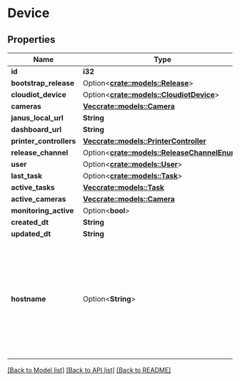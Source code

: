 # Device

## Properties

Name | Type | Description | Notes
------------ | ------------- | ------------- | -------------
**id** | **i32** |  | [readonly]
**bootstrap_release** | Option<[**crate::models::Release**](Release.md)> |  | [readonly]
**cloudiot_device** | Option<[**crate::models::CloudiotDevice**](CloudiotDevice.md)> |  | [readonly]
**cameras** | [**Vec<crate::models::Camera>**](Camera.md) |  | [readonly]
**janus_local_url** | **String** |  | [readonly]
**dashboard_url** | **String** |  | [readonly]
**printer_controllers** | [**Vec<crate::models::PrinterController>**](PrinterController.md) |  | [readonly]
**release_channel** | Option<[**crate::models::ReleaseChannelEnum**](ReleaseChannelEnum.md)> |  | [optional]
**user** | Option<[**crate::models::User**](User.md)> |  | [readonly]
**last_task** | Option<[**crate::models::Task**](Task.md)> |  | [readonly]
**active_tasks** | [**Vec<crate::models::Task>**](Task.md) |  | [readonly]
**active_cameras** | [**Vec<crate::models::Camera>**](Camera.md) |  | [readonly]
**monitoring_active** | Option<**bool**> |  | [optional]
**created_dt** | **String** |  | [readonly]
**updated_dt** | **String** |  | [readonly]
**hostname** | Option<**String**> | Please enter the hostname you set in the Raspberry Pi Imager's Advanced Options menu (without .local extension) | [optional]

[[Back to Model list]](../README.md#documentation-for-models) [[Back to API list]](../README.md#documentation-for-api-endpoints) [[Back to README]](../README.md)


